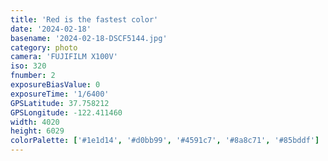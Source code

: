 ```yaml
---
title: 'Red is the fastest color'
date: '2024-02-18'
basename: '2024-02-18-DSCF5144.jpg'
category: photo
camera: 'FUJIFILM X100V'
iso: 320
fnumber: 2
exposureBiasValue: 0
exposureTime: '1/6400'
GPSLatitude: 37.758212
GPSLongitude: -122.411460
width: 4020
height: 6029
colorPalette: ['#1e1d14', '#d0bb99', '#4591c7', '#8a8c71', '#85bddf']
---
```

